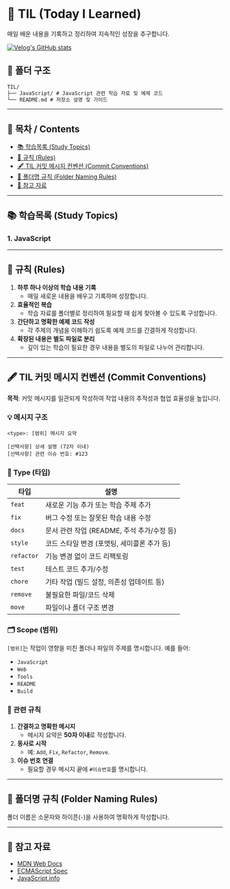 # 🌟 TIL (Today I Learned)

매일 배운 내용을 기록하고 정리하여 지속적인 성장을 추구합니다.

[![Velog's GitHub stats](https://velog-readme-stats.vercel.app/api?name=moon_dev)](https://velog.io/@moon_dev/series)

## 📂 폴더 구조

```markdown
TIL/
├── JavaScript/ # JavaScript 관련 학습 자료 및 예제 코드
└── README.md # 저장소 설명 및 가이드
```

---

## 📖 목차 / Contents

- [📚 학습목록 (Study Topics)](https://github.com/Mooneunjun/TIL?tab=readme-ov-file#-%ED%95%99%EC%8A%B5%EB%AA%A9%EB%A1%9D--study-topics)
- [📜 규칙 (Rules)](https://github.com/Mooneunjun/TIL?tab=readme-ov-file#-%EA%B7%9C%EC%B9%99--rules)
- [🖋️ TIL 커밋 메시지 컨벤션 (Commit Conventions)](#🖋️-til-커밋-메시지-컨벤션-commit-conventions)
- [📂 폴더명 규칙 (Folder Naming Rules)](https://github.com/Mooneunjun/TIL?tab=readme-ov-file#-%ED%8F%B4%EB%8D%94%EB%AA%85-%EA%B7%9C%EC%B9%99--folder-naming-rules)
- [🔗 참고 자료](https://github.com/Mooneunjun/TIL?tab=readme-ov-file#-%EC%B0%B8%EA%B3%A0-%EC%9E%90%EB%A3%8C)

---

## 📚 학습목록 (Study Topics)

### 1. JavaScript

---

## 📜 규칙 (Rules)

1. **하루 하나 이상의 학습 내용 기록**
   - 매일 새로운 내용을 배우고 기록하며 성장합니다.
2. **효율적인 복습**
   - 학습 자료를 폴더별로 정리하여 필요할 때 쉽게 찾아볼 수 있도록 구성합니다.
3. **간단하고 명확한 예제 코드 작성**
   - 각 주제의 개념을 이해하기 쉽도록 예제 코드를 간결하게 작성합니다.
4. **확장된 내용은 별도 파일로 분리**
   - 깊이 있는 학습이 필요한 경우 내용을 별도의 파일로 나누어 관리합니다.

---

## 🖋️ TIL 커밋 메시지 컨벤션 (Commit Conventions)

**목적**: 커밋 메시지를 일관되게 작성하여 작업 내용의 추적성과 협업 효율성을 높입니다.

### 💡 메시지 구조

```plaintext
<type>: [범위] 메시지 요약

[선택사항] 상세 설명 (72자 이내)
[선택사항] 관련 이슈 번호: #123
```

### 🎨 Type (타입)

| 타입       | 설명                                        |
| ---------- | ------------------------------------------- |
| `feat`     | 새로운 기능 추가 또는 학습 주제 추가        |
| `fix`      | 버그 수정 또는 잘못된 학습 내용 수정        |
| `docs`     | 문서 관련 작업 (README, 주석 추가/수정 등)  |
| `style`    | 코드 스타일 변경 (포맷팅, 세미콜론 추가 등) |
| `refactor` | 기능 변경 없이 코드 리팩토링                |
| `test`     | 테스트 코드 추가/수정                       |
| `chore`    | 기타 작업 (빌드 설정, 의존성 업데이트 등)   |
| `remove`   | 불필요한 파일/코드 삭제                     |
| `move`     | 파일이나 폴더 구조 변경                     |

### 🗂 Scope (범위)

`[범위]`는 작업이 영향을 미친 폴더나 파일의 주제를 명시합니다. 예를 들어:

- `JavaScript`
- `Web`
- `Tools`
- `README`
- `Build`

### 🔗 관련 규칙

1. **간결하고 명확한 메시지**
   - 메시지 요약은 **50자 이내**로 작성합니다.
2. **동사로 시작**
   - 예: `Add`, `Fix`, `Refactor`, `Remove`.
3. **이슈 번호 연결**
   - 필요할 경우 메시지 끝에 `#이슈번호`를 명시합니다.

---

## 📂 폴더명 규칙 (Folder Naming Rules)

폴더 이름은 소문자와 하이픈(-)을 사용하여 명확하게 작성합니다.

---

## 🔗 참고 자료

- [MDN Web Docs](https://developer.mozilla.org/)
- [ECMAScript Spec](https://tc39.es/ecma262/)
- [JavaScript.info](https://javascript.info/)
